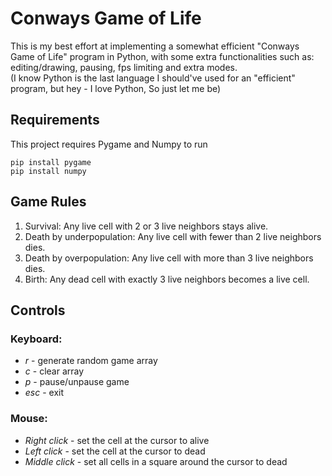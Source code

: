 # Conways Game of Life
This is my best effort at implementing a somewhat efficient "Conways Game of Life" program in Python, with some extra functionalities such as: editing/drawing, pausing, fps limiting and extra modes.\
(I know Python is the last language I should've used for an "efficient" program, but hey - I love Python, So just let me be)

## Requirements
This project requires Pygame and Numpy to run
```
pip install pygame
pip install numpy
```

## Game Rules
1. Survival: Any live cell with 2 or 3 live neighbors stays alive.
2. Death by underpopulation: Any live cell with fewer than 2 live neighbors dies.
3. Death by overpopulation: Any live cell with more than 3 live neighbors dies.
4. Birth: Any dead cell with exactly 3 live neighbors becomes a live cell.

## Controls
### Keyboard:
 - *r* - generate random game array
 - *c* - clear array
 - *p* - pause/unpause game
 - *esc* - exit
### Mouse:
 - *Right click* - set the cell at the cursor to alive
 - *Left click* - set the cell at the cursor to dead
 - *Middle click* - set all cells in a square around the cursor to dead
